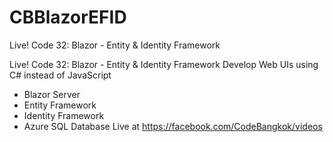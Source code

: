 # CBBlazorEFID
Live! Code 32: Blazor - Entity &amp; Identity Framework

Live! Code 32: Blazor - Entity & Identity Framework
Develop Web UIs using C# instead of JavaScript
- Blazor Server
- Entity Framework
- Identity Framework
- Azure SQL Database
Live at https://facebook.com/CodeBangkok/videos